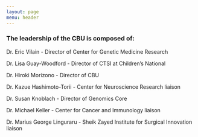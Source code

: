 ```yaml
---
layout: page
menu: header
---
```


### The leadership of the CBU is composed of:

Dr. Eric Vilain - Director of Center for Genetic Medicine Research 

Dr. Lisa Guay-Woodford - Director of CTSI at Children’s National

Dr. Hiroki Morizono - Director of CBU

Dr. Kazue Hashimoto-Torii - Center for Neuroscience Research liaison

Dr. Susan Knoblach - Director of Genomics Core

Dr. Michael Keller - Center for Cancer and Immunology liaison

Dr. Marius George Linguraru - Sheik Zayed Institute for Surgical Innovation liaison

